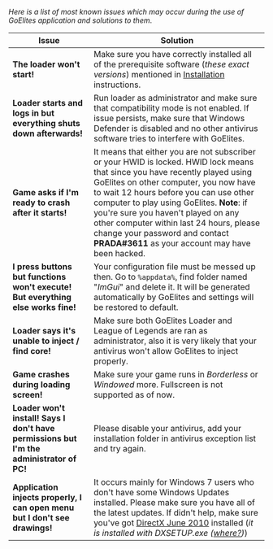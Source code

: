 *Here is a list of most known issues which may occur during the use of GoElites application and solutions to them*.

| Issue | Solution |
|--|--|
| **The loader won't start!** | Make sure you have correctly installed all of the prerequisite software (*these exact versions*) mentioned in [Installation](/GettingStarted/Installation.md) instructions. |
| **Loader starts and logs in but everything shuts down afterwards!** | Run loader as administrator and make sure that compatibility mode is not enabled. If issue persists, make sure that Windows Defender is disabled and no other antivirus software tries to interfere with GoElites. |
| **Game asks if I'm ready to crash after it starts!** | It means that either you are not subscriber or your HWID is locked. HWID lock means that since you have recently played using GoElites on other computer, you now have to wait 12 hours before you can use other computer to play using GoElites. **Note**: if you're sure you haven't played on any other computer within last 24 hours, please change your password and contact **PRADA#3611** as your account may have been hacked. |
| **I press buttons but functions won't execute! But everything else works fine!** | Your configuration file must be messed up then. Go to ``%appdata%``, find folder named "*ImGui*" and delete it. It will be generated automatically by GoElites and settings will be restored to default. |
| **Loader says it's unable to inject / find core!** | Make sure both GoElites Loader and League of Legends are ran as administrator, also it is very likely that your antivirus won't allow GoElites to inject properly. |
| **Game crashes during loading screen!** | Make sure your game runs in *Borderless* or *Windowed* more. Fullscreen is not supported as of now. |
| **Loader won't install! Says I don't have permissions but I'm the administrator of PC!** | Please disable your antivirus, add your installation folder in antivirus exception list and try again. |
| **Application injects properly, I can open menu but I don't see drawings!** | It occurs mainly for Windows 7 users who don't have some Windows Updates installed. Please make sure you have all of the latest updates. If didn't help, make sure you've got [DirectX June 2010](https://www.microsoft.com/en-us/download/confirmation.aspx?id=8109) installed (*it is installed with DXSETUP.exe ([where?](https://s.put.re/EHZ1Y5R.png))*) |
